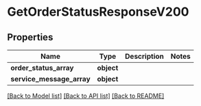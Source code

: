 # GetOrderStatusResponseV200

## Properties
Name | Type | Description | Notes
------------ | ------------- | ------------- | -------------
**order_status_array** | **object** |  | 
**service_message_array** | **object** |  | 

[[Back to Model list]](../README.md#documentation-for-models) [[Back to API list]](../README.md#documentation-for-api-endpoints) [[Back to README]](../README.md)

